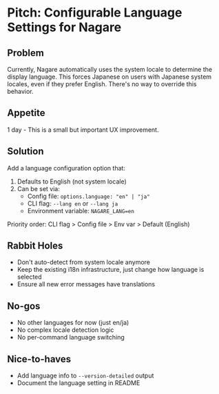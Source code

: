 # Pitch: Configurable Language Settings for Nagare

## Problem

Currently, Nagare automatically uses the system locale to determine the display language. This forces Japanese on users
with Japanese system locales, even if they prefer English. There's no way to override this behavior.

## Appetite

1 day - This is a small but important UX improvement.

## Solution

Add a language configuration option that:

1. Defaults to English (not system locale)
2. Can be set via:
   - Config file: `options.language: "en" | "ja"`
   - CLI flag: `--lang en` or `--lang ja`
   - Environment variable: `NAGARE_LANG=en`

Priority order: CLI flag > Config file > Env var > Default (English)

## Rabbit Holes

- Don't auto-detect from system locale anymore
- Keep the existing i18n infrastructure, just change how language is selected
- Ensure all new error messages have translations

## No-gos

- No other languages for now (just en/ja)
- No complex locale detection logic
- No per-command language switching

## Nice-to-haves

- Add language info to `--version-detailed` output
- Document the language setting in README

